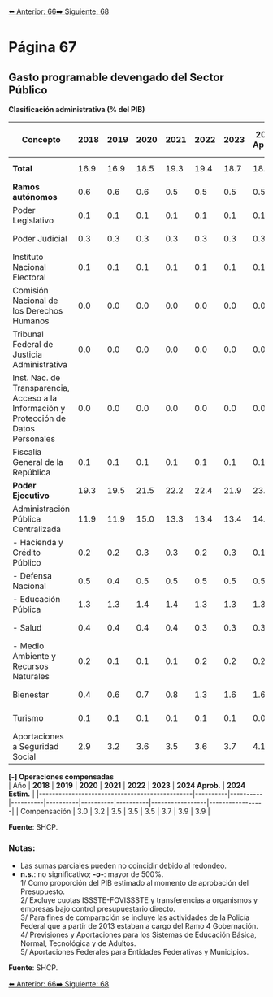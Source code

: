 [⬅️ Anterior: 66](./66.md)[➡️ Siguiente: 68](./68.md)

# Página 67

## Gasto programable devengado del Sector Público  
**Clasificación administrativa (% del PIB)**

| **Concepto**                                  | **2018** | **2019** | **2020** | **2021** | **2022** | **2023** | **2024 Aprob.** | **2024 Estim.** | **Diferencia 2024-2018** |
|-----------------------------------------------|----------|----------|----------|----------|----------|----------|-----------------|-----------------|-------------------------|
| **Total**                                     | 16.9     | 16.9     | 18.5     | 19.3     | 19.4     | 18.7     | 18.9            | 19.8            | 2.9 (23.7)**         |
| **Ramos autónomos**                           | 0.6      | 0.6      | 0.6      | 0.5      | 0.5      | 0.5      | 0.5             | 0.5             | -0.1 (-6.2)**       |
| Poder Legislativo                             | 0.1      | 0.1      | 0.1      | 0.1      | 0.1      | 0.1      | 0.1             | 0.1             | 0.0 (-14.1)**      |
| Poder Judicial                                | 0.3      | 0.3      | 0.3      | 0.3      | 0.3      | 0.3      | 0.3             | 0.3             | 0.0 (-5.6)**       |
| Instituto Nacional Electoral                  | 0.1      | 0.1      | 0.1      | 0.1      | 0.1      | 0.1      | 0.1             | 0.1             | 0.0 (29.1)**       |
| Comisión Nacional de los Derechos Humanos    | 0.0      | 0.0      | 0.0      | 0.0      | 0.0      | 0.0      | 0.0             | 0.0             | 0.0 (33.1)**       |
| Tribunal Federal de Justicia Administrativa   | 0.0      | 0.0      | 0.0      | 0.0      | 0.0      | 0.0      | 0.0             | 0.0             | 0.0 (-14.9)**      |
| Inst. Nac. de Transparencia, Acceso a la Información y Protección de Datos Personales | 0.0 | 0.0      | 0.0      | 0.0      | 0.0      | 0.0      | 0.0             | 0.0 (-20.5)**      |
| Fiscalía General de la República              | 0.1      | 0.1      | 0.1      | 0.1      | 0.1      | 0.1      | 0.1             | 0.1             | 0.0 (-13.5)**      |
| **Poder Ejecutivo**                           | 19.3     | 19.5     | 21.5     | 22.2     | 22.4     | 21.9     | 23.3            | 23.2            | 3.9 (27.1)**       |
| Administración Pública Centralizada           | 11.9     | 11.9     | 15.0     | 13.3     | 13.4     | 13.4     | 14.2            | 14.6            | 2.7 (29.5)**       |
| - Hacienda y Crédito Público                  | 0.2      | 0.2      | 0.3      | 0.3      | 0.2      | 0.3      | 0.1             | 0.1             | -0.1 (-17.1)**     |
| - Defensa Nacional                            | 0.5      | 0.4      | 0.5      | 0.5      | 0.5      | 0.5      | 0.5             | 0.5             | 0.0 (-6.2)**       |
| - Educación Pública                           | 1.3      | 1.3      | 1.4      | 1.4      | 1.3      | 1.3      | 1.3             | 1.3             | 0.0 (4.7)**        |
| - Salud                                       | 0.4      | 0.4      | 0.4      | 0.4      | 0.3      | 0.3      | 0.3             | 0.3             | -0.1 (-15.2)**     |
| - Medio Ambiente y Recursos Naturales         | 0.2      | 0.1      | 0.1      | 0.1      | 0.2      | 0.2      | 0.2             | 0.2             | 0.0 (24.3)**       |
| Bienestar                                     | 0.4      | 0.6      | 0.7      | 0.8      | 1.3      | 1.6      | 1.6             | 1.6             | 1.2 (317.9)**      |
| Turismo                                       | 0.1      | 0.1      | 0.1      | 0.1      | 0.1      | 0.1      | 0.0             | 0.0             | 0.0 (8.0)**        |
| Aportaciones a Seguridad Social               | 2.9      | 3.2      | 3.6      | 3.5      | 3.6      | 3.7      | 4.1             | 4.1             | 1.1 (46.3)**       |

**[-] Operaciones compensadas**  
| Año                                           | **2018** | **2019** | **2020** | **2021** | **2022** | **2023** | **2024 Aprob.** | **2024 Estim.** |
|-----------------------------------------------|----------|----------|----------|----------|----------|----------|-----------------|-----------------|
| Compensación                                  | 3.0      | 3.2      | 3.5      | 3.5      | 3.5      | 3.7      | 3.9             | 3.9             |

**Fuente**: SHCP.

### Notas:
- Las sumas parciales pueden no coincidir debido al redondeo.  
- **n.s.**: no significativo; **-o-**: mayor de 500%.  
1/ Como proporción del PIB estimado al momento de aprobación del Presupuesto.  
2/ Excluye cuotas ISSSTE-FOVISSSTE y transferencias a organismos y empresas bajo control presupuestario directo.  
3/ Para fines de comparación se incluye las actividades de la Policía Federal que a partir de 2013 estaban a cargo del Ramo 4 Gobernación.  
4/ Previsiones y Aportaciones para los Sistemas de Educación Básica, Normal, Tecnológica y de Adultos.  
5/ Aportaciones Federales para Entidades Federativas y Municipios.  

**Fuente**: SHCP.


[⬅️ Anterior: 66](./66.md)[➡️ Siguiente: 68](./68.md)